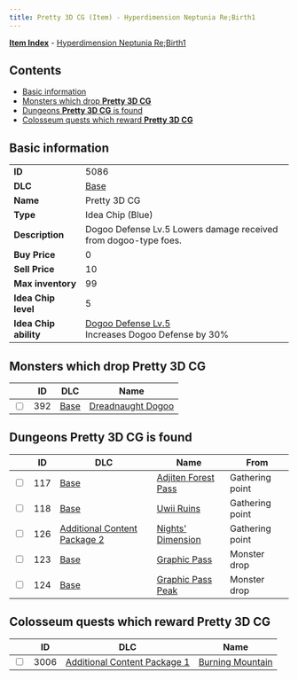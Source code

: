 ```yaml
---
title: Pretty 3D CG (Item) - Hyperdimension Neptunia Re;Birth1
---
```


[**Item Index**](/neptunia/rb1/item/index.html) - [Hyperdimension Neptunia Re;Birth1](/neptunia/rb1)

## Contents

- [Basic information](#basic-information)
- [Monsters which drop **Pretty 3D CG**](#monsters-which-drop-pretty-3d-cg)
- [Dungeons **Pretty 3D CG** is found](#dungeons-pretty-3d-cg-is-found)
- [Colosseum quests which reward **Pretty 3D CG**](#colosseum-quests-which-reward-pretty-3d-cg)

## Basic information

|   |   |
| -- | -- |
| **ID** | 5086 |
| **DLC** | [Base](/neptunia/rb1/dlc/1-base.html) |
| **Name** | Pretty 3D CG |
| **Type** | Idea Chip (Blue) |
| **Description** | Dogoo Defense Lv.5 Lowers damage received from dogoo-type foes. |
| **Buy Price** | 0 |
| **Sell Price** | 10 |
| **Max inventory** | 99 |
| **Idea Chip level** | 5 |
| **Idea Chip ability** | [Dogoo Defense Lv.5](/neptunia/rb1/avatar/1-9585-dogoo-defense-lv-5.html)<br />Increases Dogoo Defense by 30% |


## Monsters which drop **Pretty 3D CG**

|    | ID | DLC | Name |
| -- | -- | --- | ---- |
| <input type="checkbox" id="rb1-monster-1-392" class="trackbox" /> | 392 | [Base](/neptunia/rb1/dlc/1-base.html) | [Dreadnaught Dogoo](/neptunia/rb1/monster/1-392-dreadnaught-dogoo.html) |


## Dungeons **Pretty 3D CG** is found

|    | ID | DLC | Name | From |
| -- | -- | --- | ---- | ---- |
| <input type="checkbox" id="rb1-dungeon-1-117" class="trackbox" /> | 117 | [Base](/neptunia/rb1/dlc/1-base.html) | [Adjiten Forest Pass](/neptunia/rb1/dungeon/1-117-adjiten-forest-pass.html) | Gathering point |
| <input type="checkbox" id="rb1-dungeon-1-118" class="trackbox" /> | 118 | [Base](/neptunia/rb1/dlc/1-base.html) | [Uwii Ruins](/neptunia/rb1/dungeon/1-118-uwii-ruins.html) | Gathering point |
| <input type="checkbox" id="rb1-dungeon-11-126" class="trackbox" /> | 126 | [Additional Content Package 2](/neptunia/rb1/dlc/11-pack2.html) | [Nights' Dimension](/neptunia/rb1/dungeon/11-126-nights-dimension.html) | Gathering point |
| <input type="checkbox" id="rb1-dungeon-1-123" class="trackbox" /> | 123 | [Base](/neptunia/rb1/dlc/1-base.html) | [Graphic Pass](/neptunia/rb1/dungeon/1-123-graphic-pass.html) | Monster drop |
| <input type="checkbox" id="rb1-dungeon-1-124" class="trackbox" /> | 124 | [Base](/neptunia/rb1/dlc/1-base.html) | [Graphic Pass Peak](/neptunia/rb1/dungeon/1-124-graphic-pass-peak.html) | Monster drop |


## Colosseum quests which reward **Pretty 3D CG**

|    | ID | DLC | Name |
| -- | -- | --- | ---- |
| <input type="checkbox" id="rb1-colosseum-10-3006" class="trackbox" /> | 3006 | [Additional Content Package 1](/neptunia/rb1/dlc/10-pack1.html) | [Burning Mountain](/neptunia/rb1/colosseum/10-3006-burning-mountain.html) |
